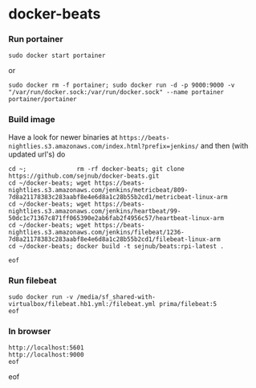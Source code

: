 # docker-beats

### Run portainer

    sudo docker start portainer

or

    sudo docker rm -f portainer; sudo docker run -d -p 9000:9000 -v "/var/run/docker.sock:/var/run/docker.sock" --name portainer portainer/portainer



### Build image 
Have a look for newer binaries at `https://beats-nightlies.s3.amazonaws.com/index.html?prefix=jenkins/` and then (with updated url's) do

    cd ~;              rm -rf docker-beats; git clone https://github.com/sejnub/docker-beats.git
    cd ~/docker-beats; wget https://beats-nightlies.s3.amazonaws.com/jenkins/metricbeat/809-7d8a21178383c283aabf8e4e6d8a1c28b55b2cd1/metricbeat-linux-arm 
    cd ~/docker-beats; wget https://beats-nightlies.s3.amazonaws.com/jenkins/heartbeat/99-50dc1c71367c871ff065390e2ab6fab2f4956c57/heartbeat-linux-arm
    cd ~/docker-beats; wget https://beats-nightlies.s3.amazonaws.com/jenkins/filebeat/1236-7d8a21178383c283aabf8e4e6d8a1c28b55b2cd1/filebeat-linux-arm
    cd ~/docker-beats; docker build -t sejnub/beats:rpi-latest .

    eof

### Run filebeat

    sudo docker run -v /media/sf_shared-with-virtualbox/filebeat.hb1.yml:/filebeat.yml prima/filebeat:5
    eof



### In browser

    http://localhost:5601
    http://localhost:9000
    eof
 
 
 
 
 
 
eof
